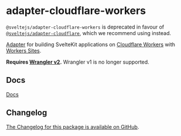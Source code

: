 # adapter-cloudflare-workers

`@sveltejs/adapter-cloudflare-workers` is deprecated in favour of [`@sveltejs/adapter-cloudflare`](https://github.com/sveltejs/kit/tree/main/packages/adapter-cloudflare), which we recommend using instead.

[Adapter](https://svelte.dev/docs/kit/building-your-app) for building SvelteKit applications on [Cloudflare Workers](https://developers.cloudflare.com/workers/) with [Workers Sites](https://developers.cloudflare.com/workers/configuration/sites/).

**Requires [Wrangler v2](https://developers.cloudflare.com/workers/wrangler/get-started/).** Wrangler v1 is no longer supported.

## Docs

[Docs](https://svelte.dev/docs/kit/adapter-cloudflare-workers)

## Changelog

[The Changelog for this package is available on GitHub](https://github.com/sveltejs/kit/blob/main/packages/adapter-cloudflare-workers/CHANGELOG.md).
